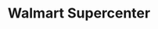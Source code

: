 ---
title: "Walmart Supercenter"
url: /meridian/walmart-supercenter-east-fairview-avenue/
shop: Supermarkt
---